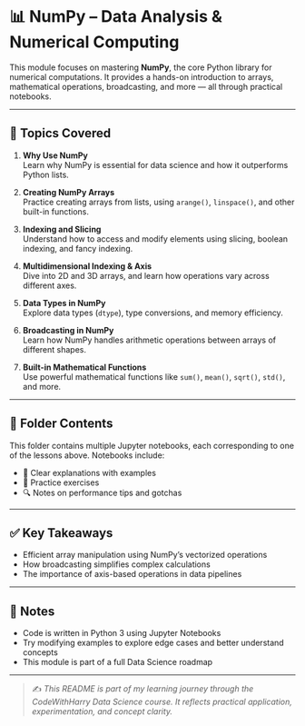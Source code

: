 # 📊 NumPy – Data Analysis & Numerical Computing

This module focuses on mastering **NumPy**, the core Python library for numerical computations. It provides a hands-on introduction to arrays, mathematical operations, broadcasting, and more — all through practical notebooks.

---

## 🧠 Topics Covered

1. **Why Use NumPy**  
   Learn why NumPy is essential for data science and how it outperforms Python lists.

2. **Creating NumPy Arrays**  
   Practice creating arrays from lists, using `arange()`, `linspace()`, and other built-in functions.

3. **Indexing and Slicing**  
   Understand how to access and modify elements using slicing, boolean indexing, and fancy indexing.

4. **Multidimensional Indexing & Axis**  
   Dive into 2D and 3D arrays, and learn how operations vary across different axes.

5. **Data Types in NumPy**  
   Explore data types (`dtype`), type conversions, and memory efficiency.

6. **Broadcasting in NumPy**  
   Learn how NumPy handles arithmetic operations between arrays of different shapes.

7. **Built-in Mathematical Functions**  
   Use powerful mathematical functions like `sum()`, `mean()`, `sqrt()`, `std()`, and more.

---

## 📁 Folder Contents

This folder contains multiple Jupyter notebooks, each corresponding to one of the lessons above. Notebooks include:

- 🌟 Clear explanations with examples
- 🧪 Practice exercises
- 🔍 Notes on performance tips and gotchas

---

## ✅ Key Takeaways

- Efficient array manipulation using NumPy’s vectorized operations
- How broadcasting simplifies complex calculations
- The importance of axis-based operations in data pipelines

---

## 📌 Notes

- Code is written in Python 3 using Jupyter Notebooks
- Try modifying examples to explore edge cases and better understand concepts
- This module is part of a full Data Science roadmap

---

> ✍️ *This README is part of my learning journey through the CodeWithHarry Data Science course. It reflects practical application, experimentation, and concept clarity.*

